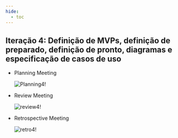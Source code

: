 ```yaml
---
hide:
  - toc
---
```


## Iteração 4: Definição de MVPs, definição de preparado, definição de pronto, diagramas e especificação de casos de uso

- Planning Meeting

  ![Planning4!](assets/iteracoes/planning4.png "Planning4")

- Review Meeting

  ![review4!](assets/iteracoes/review4.png "review4")

- Retrospective Meeting

  ![retro4!](assets/iteracoes/retro4.png "retro4")
